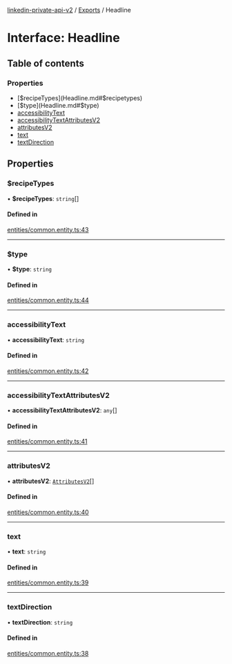 [linkedin-private-api-v2](../README.md) / [Exports](../modules.md) / Headline

# Interface: Headline

## Table of contents

### Properties

- [$recipeTypes](Headline.md#$recipetypes)
- [$type](Headline.md#$type)
- [accessibilityText](Headline.md#accessibilitytext)
- [accessibilityTextAttributesV2](Headline.md#accessibilitytextattributesv2)
- [attributesV2](Headline.md#attributesv2)
- [text](Headline.md#text)
- [textDirection](Headline.md#textdirection)

## Properties

### $recipeTypes

• **$recipeTypes**: `string`[]

#### Defined in

[entities/common.entity.ts:43](https://github.com/akash-gupt/linkedin-private-api/blob/d170d2d/src/entities/common.entity.ts#L43)

___

### $type

• **$type**: `string`

#### Defined in

[entities/common.entity.ts:44](https://github.com/akash-gupt/linkedin-private-api/blob/d170d2d/src/entities/common.entity.ts#L44)

___

### accessibilityText

• **accessibilityText**: `string`

#### Defined in

[entities/common.entity.ts:42](https://github.com/akash-gupt/linkedin-private-api/blob/d170d2d/src/entities/common.entity.ts#L42)

___

### accessibilityTextAttributesV2

• **accessibilityTextAttributesV2**: `any`[]

#### Defined in

[entities/common.entity.ts:41](https://github.com/akash-gupt/linkedin-private-api/blob/d170d2d/src/entities/common.entity.ts#L41)

___

### attributesV2

• **attributesV2**: [`AttributesV2`](AttributesV2.md)[]

#### Defined in

[entities/common.entity.ts:40](https://github.com/akash-gupt/linkedin-private-api/blob/d170d2d/src/entities/common.entity.ts#L40)

___

### text

• **text**: `string`

#### Defined in

[entities/common.entity.ts:39](https://github.com/akash-gupt/linkedin-private-api/blob/d170d2d/src/entities/common.entity.ts#L39)

___

### textDirection

• **textDirection**: `string`

#### Defined in

[entities/common.entity.ts:38](https://github.com/akash-gupt/linkedin-private-api/blob/d170d2d/src/entities/common.entity.ts#L38)
